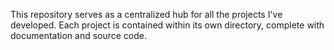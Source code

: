 This repository serves as a centralized hub for all the projects I've developed. Each project is contained within its own directory, complete with documentation and source code.
